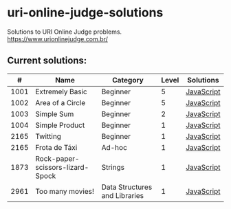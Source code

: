 # uri-online-judge-solutions
Solutions to URI Online Judge problems. https://www.urionlinejudge.com.br/

## Current solutions:
| #    | Name                               | Category                        | Level   | Solutions 
| ---  | ---                                | ---                             | ---     | ---       
| 1001 | Extremely Basic	                  | Beginner                        | 5       | [JavaScript](src/1001-ExtremelyBasic.js)
| 1002 | Area of a Circle	                  | Beginner                        | 5       | [JavaScript](src/1002-AreaOfaCircle.js)
| 1003 | Simple Sum     	                  | Beginner                        | 2       | [JavaScript](src/1003-SimpleSum.js)
| 1004 | Simple Product  	                  | Beginner                        | 1       | [JavaScript](src/1004-SimpleProduct.js)
| 2165 | Twitting       	                  | Beginner                        | 1       | [JavaScript](src/2165-Twitting.js)
| 2165 | Frota de Táxi   	                  | Ad-hoc                          | 1       | [JavaScript](src/2295-FrotaDeTaxi.js)
| 1873 | Rock-paper-scissors-lizard-Spock   | Strings                         | 1       | [JavaScript](src/1873-RockPaperScissorsLizardSpock.js)
| 2961 | Too many movies!                   | Data Structures and Libraries   | 1       | [JavaScript](src/2961-TooManyMovies.js)
